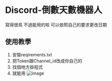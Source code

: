# Discord-倒數天數機器人
寫得很鳥 不過能用的啦
可以依照自己的要求更改日期
## 使用教學
1. 安裝reqirements.txt
2. 把Token跟Channel_id改成你自己的
3. 找個地方掛程式
4. 就能用
![image](https://github.com/MrPingot/Discord-/assets/97339781/b3ba1e94-9bcd-44d6-b4df-de999e30ab21)
